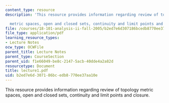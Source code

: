```yaml
---
content_type: resource
description: 'This resource provides information regarding review of topology

  metric spaces, open and closed sets, continuity and limit points and closure.'
file: /courses/18-101-analysis-ii-fall-2005/b2ed7e6d307186bcedb8770ee37aa10e_lecture1.pdf
file_type: application/pdf
learning_resource_types:
- Lecture Notes
ocw_type: OCWFile
parent_title: Lecture Notes
parent_type: CourseSection
parent_uid: f1e66049-be8c-2147-5acb-40dde4a2a82d
resourcetype: Document
title: lecture1.pdf
uid: b2ed7e6d-3071-86bc-edb8-770ee37aa10e
---
```

This resource provides information regarding review of topology
metric spaces, open and closed sets, continuity and limit points and closure.

